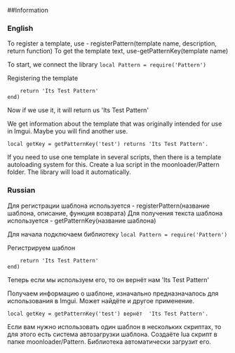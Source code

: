 ##Information
### English
To register a template, use - registerPattern(template name, description, return function)
To get the template text, use-getPatternKey(template name)

To start, we connect the library
```local Pattern = require('Pattern')```

Registering the template
```Pattern.registerPattern('test','Test Pattern',function()
    return 'Its Test Pattern'
end)
```

Now if we use it, it will return us 'Its Test Pattern'

We get information about the template that was originally intended for use in Imgui. Maybe you will find another use.

```local getKey = getPatternKey('test') returns 'Its Test Pattern'.```

If you need to use one template in several scripts, then there is a template autoloading system for this. Create a lua script in the moonloader/Pattern folder.
The library will load it automatically.

### Russian
Для регистрации шаблона используется - registerPattern(название шаблона, описание, функция возврата)
Для получения текста шаблона используется - getPatternKey(название шаблона)

Для начала подключаем библиотеку
```local Pattern = require('Pattern')```

Регистрируем шаблон
```Pattern.registerPattern('test','Test Pattern',function()
    return 'Its Test Pattern'
end)
```

Теперь если мы используем его, то он вернёт нам  'Its Test Pattern'

Получаем информацию о шаблоне, изначально предназначалось для использования в Imgui. Может найдёте и другое применение.

```local getKey = getPatternKey('test') вернёт  'Its Test Pattern'.```

Если вам нужно использовать один шаблон в нескольких скриптах, то для этого есть система автозагрузки шаблона. Создаёте lua скрипт в папке moonloader/Pattern.
Библиотека автоматически загрузит его.
